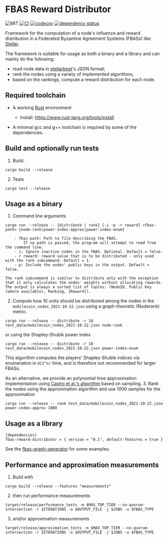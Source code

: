 # FBAS Reward Distributor

![MIT](https://img.shields.io/badge/license-MIT-blue.svg)
[![CI](https://github.com/cndolo/fbas-reward-distributor/actions/workflows/test.yml/badge.svg)](https://github.com/cndolo/fbas-reward-distributor/actions/workflows/test.yml)
[![codecov](https://codecov.io/gh/cndolo/fbas-reward-distributor/branch/master/graph/badge.svg?token=SADRQEH8DT)](https://codecov.io/gh/cndolo/fbas-reward-distributor)
[![dependency status](https://deps.rs/repo/github/cndolo/fbas-reward-distributor/status.svg)](https://deps.rs/repo/github/cndolo/fbas-reward-distributor)

Framework for the computation of a node's influence and reward distribution in
a Federated Byzantine Agreement Systems (FBASs) like
[Stellar](https://www.stellar.org/).

The framework is suitable for usage as both a binary and a library and can mainly do the following:

- read node data in [stellarbeat](https://stellarbeat.io/)'s JSON format;
- rank the nodes using a variety of implemented algorithms;
- based on the rankings, compute a reward distribution for each node.

## Required toolchain

- A working [Rust](https://www.rust-lang.org) environment
    - Install: https://www.rust-lang.org/tools/install

- A minimal gcc and g++ toolchain is required by some of the dependencies.

## Build and optionally run tests

1. Build:
```
cargo build --release
```
2. Tests
```
cargo test --release
```

## Usage as a binary

1. Command line arguments
```
cargo run --release -- {distribute | rank} [-i -p -r reward] <fbas-path> {node-rank|power-index-approx|power-index-enum}

    - fbas-path: Path to file describing the FBAS.
        If no path is passed, the program will attempt to read from the command line.
    - i: Ignore inactive nodes in the FBAS. Optional. Default = false.
    - r reward: reward value that is to be distributed - only used with the rank subcommand. Default = 1.
    - p: Include the nodes' public keys in the output. Default = false.

The rank subcommand is similar to distribute only with the exception that it only calculates the nodes' weights without allocating rewards.
The output is always a sorted list of tuples: (NodeID, Public Key (where available), Ranking, [Reward]).

```
2. Compute how 10 units should be distributed among the nodes in the `mobilecoin_nodes_2021-10-22.json` using a graph-theoretic (Noderank) metric.
```
cargo run --release -- distribute -r 10 test_data/mobilecoin_nodes_2021-10-22.json node-rank
```
or using the Shapley-Shubik power index
```
cargo run --release -- distribute -r 10 test_data/mobilecoin_nodes_2021-10-22.json power-index-enum
```
This algorithm computes the players' Shapley-Shubik indices via enumeration in `O(2^n)` time, and is therefore not recommended for larger FBASs.

As an alternative, we provide an polynomial time approximation implementation using [Castro et al.'s algorithm](https://www.sciencedirect.com/science/article/abs/pii/S0305054808000804) based on sampling. 
3. Rank the nodes using the approximation algorithm and use 1000 samples for the approximation
```
cargo run --release -- rank test_data/mobilecoin_nodes_2021-10-22.json power-index-approx 1000
```

## Usage as a library

```
[dependencies]
fbas-reward-distributor = { version = "0.1", default-features = true }
```

See the [fbas-graph-generator](https://gitlab.informatik.hu-berlin.de/ti/theses/student-content/ndolo-charmaine-ma/fbas-graph-generator) for some examples.

## Performance and approximation measurements

1. Build with

```
cargo build --release --features "measurements"
```
2. then run performance measurements

```
target/release/performance_tests -m $MAX_TOP_TIER --no-quorum-intersection -r $ITERATIONS -o $OUTPUT_FILE -j $JOBS -u $FBAS_TYPE
```
3. and/or approximation measurements

```
target/release/approximation_tests -m $MAX_TOP_TIER --no-quorum-intersection -r $ITERATIONS -o $OUTPUT_FILE -j $JOBS -u $FBAS_TYPE
```
